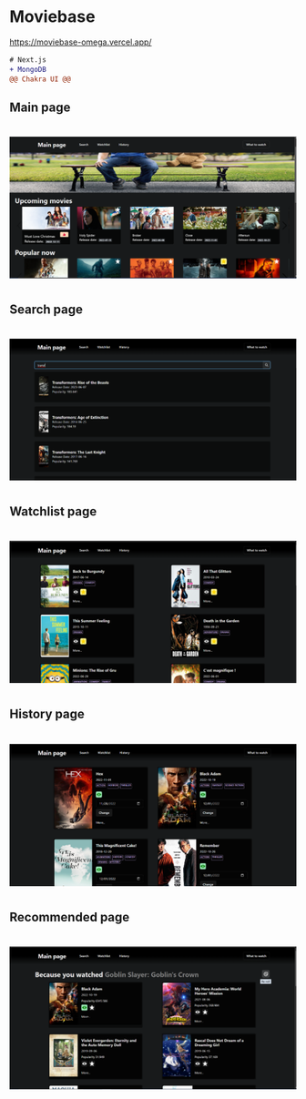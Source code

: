 # Moviebase

https://moviebase-omega.vercel.app/

```diff
# Next.js
+ MongoDB
@@ Chakra UI @@
```


## Main page
#
#
![](public/images/rsz_main-image.png)
#
#






## Search page
#
#
![](public/images/rsz_1search-img.png)
#
#






## Watchlist page 
#
#
![](public/images/rsz_1watchlist-image.png)
#
#







## History page 
#
#
![](public/images/rsz_history-image.png)
#
#






## Recommended page 
#
#
![](public/images/rsz_rec-image.png)
#
#


